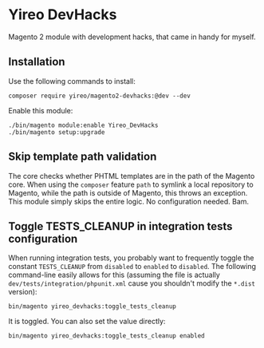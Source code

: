 # Yireo DevHacks
Magento 2 module with development hacks, that came in handy for myself.

## Installation
Use the following commands to install:

    composer require yireo/magento2-devhacks:@dev --dev

Enable this module:

    ./bin/magento module:enable Yireo_DevHacks
    ./bin/magento setup:upgrade

## Skip template path validation
The core checks whether PHTML templates are in the path of the Magento core. When using the `composer` feature `path` to symlink a local repository to Magento, while the path is outside of Magento, this throws an exception. This module simply skips the entire logic. No configuration needed. Bam.

## Toggle TESTS_CLEANUP in integration tests configuration
When running integration tests, you probably want to frequently toggle the constant `TESTS_CLEANUP` from `disabled` to `enabled` to `disabled`. The following command-line easily allows for this (assuming the file is actually `dev/tests/integration/phpunit.xml` cause you shouldn't modify the `*.dist` version):

    bin/magento yireo_devhacks:toggle_tests_cleanup
    
It is toggled. You can also set the value directly:

    bin/magento yireo_devhacks:toggle_tests_cleanup enabled
